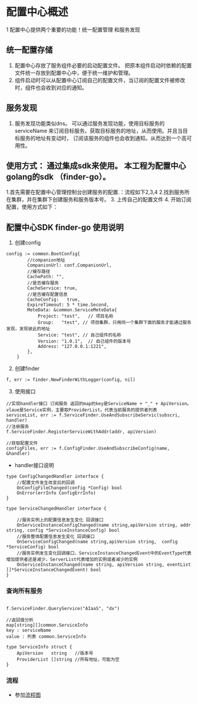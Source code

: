 # 配置中心概述
1 配置中心提供两个重要的功能！统一配置管理 和服务发现

## 统一配置存储
1. 配置中心存放了服务组件必要的启动配置文件。 把原本组件启动时依赖的配置文件统一存放到配置中心中，便于统一维护和管理。
2. 组件启动时可以从配置中心订阅自己的配置文件，当订阅的配置文件被修改时，组件也会收到对应的通知。

## 服务发现
1. 服务发现功能类似dns。 可以通过服务发现功能，使用目标服务的serviceName 来订阅目标服务。获取目标服务的地址，从而使用。并且当目标服务的地址有变动时，
订阅该服务的组件也会收到通知。从而达到一个高可用性。

## 使用方式： 通过集成sdk来使用。 本工程为配置中心golang的sdk （finder-go）。

1.首先需要在配置中心管理控制台创建服务的配置.：流程如下2,3,4
2.找到服务所在集群，并在集群下创建服务和服务版本号。
3. 上传自己的配置文件
4. 开始订阅配置，使用方式如下：
## 配置中心SDK finder-go 使用说明

1. 创建config

```
config := common.BootConfig{
		//companion地址
		CompanionUrl: conf.CompanionUrl,
		//缓存路径
		CachePath: "",
		//是否缓存服务
		CacheService: true,
		//是否缓存配置信息
		CacheConfig:   true,
		ExpireTimeout: 5 * time.Second,
		MeteData: &common.ServiceMeteData{
			Project: "test",   // 项目名称
			Group:   "test", // 项目集群，只用同一个集群下面的服务才能通过服务发现，发现彼此的地址
			Service: "test", // 自己组件的名称
			Version: "1.0.1",  // 自己组件的版本号
			Address: "127.0.0.1:1221",
		},
	}
```
2. 创建finder

```
f, err := finder.NewFinderWithLogger(config, nil)

```
3. 使用接口

```
//实现handler接口 订阅服务 返回的map的key是ServiceName + "_" + ApiVersion。 vlaue是Service实例，主要取ProviderList。代表当前服务的提供者列表
serviceList, err := f.ServiceFinder.UseAndSubscribeServic(subscri, handler)
//注册服务
f.ServiceFinder.RegisterServiceWithAddr(addr, apiVersion)

//获取配置文件
configFiles, err := f.ConfigFinder.UseAndSubscribeConfig(name, &handler)

```

* handler接口说明

```
type ConfigChangedHandler interface {
    //配置文件发生改变后的回调
	OnConfigFileChanged(config *Config) bool
	OnError(errInfo ConfigErrInfo)
}

type ServiceChangedHandler interface {

	//服务实例上的配置信息发生变化 回调接口
	OnServiceInstanceConfigChanged(name string,apiVersion string, addr string, config *ServiceInstanceConfig) bool
	//服务整体配置信息发生变化 回调接口
	OnServiceConfigChanged(name string,apiVersion string,  config *ServiceConfig) bool
	//服务实例发生变化回调接口，ServiceInstanceChangedEvent中的EventType代表增加提供者还是减少，ServerList代表增加的实例或者减少的实例
	OnServiceInstanceChanged(name string, apiVersion string, eventList []*ServiceInstanceChangedEvent) bool
}

```

###  查询所有服务

```

f.ServiceFinder.QueryService("AIaaS", "dx")

//返回值分析
map[string][]common.ServiceInfo 
key : serviceName
value : 列表 common.ServiceInfo 

type ServiceInfo struct {
	ApiVersion   string   //版本号
	ProviderList []string //所有地址，可能为空
}
```

### 流程
* 参加[流程图](https://git.iflytek.com/AIaaS/finder-go/blob/master/%E9%85%8D%E7%BD%AE%E4%B8%AD%E5%BF%83%E6%B5%81%E7%A8%8B.png)